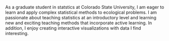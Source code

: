 As a graduate student in statstics at Colorado State University, I am eager to learn and apply complex statistical methods to ecological problems. I am passionate about teaching statistics at an introductory level and learning new and exciting teaching methods that incorporate active learning. In addition, I enjoy creating interactive visualizations with data I find interesting. 
